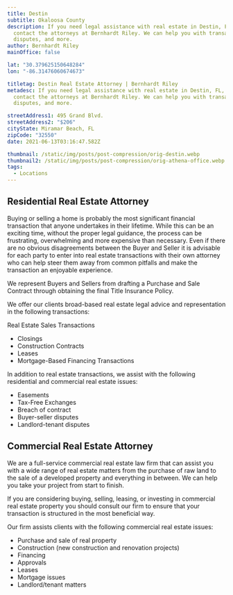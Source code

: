 ```yaml
---
title: Destin 
subtitle: Okaloosa County
description: If you need legal assistance with real estate in Destin, FL,
  contact the attorneys at Bernhardt Riley. We can help you with transactions,
  disputes, and more.
author: Bernhardt Riley
mainOffice: false

lat: "30.379625150648284"
lon: "-86.31476060674673"

titletag: Destin Real Estate Attorney | Bernhardt Riley
metadesc: If you need legal assistance with real estate in Destin, FL,
  contact the attorneys at Bernhardt Riley. We can help you with transactions,
  disputes, and more.

streetAddress1: 495 Grand Blvd.
streetAddress2: "$206"
cityState: Miramar Beach, FL
zipCode: "32550"
date: 2021-06-13T03:16:47.582Z

thumbnail: /static/img/posts/post-compression/orig-destin.webp
thumbnail2: /static/img/posts/post-compression/orig-athena-office.webp
tags:
  - Locations
---
```

##  Residential Real Estate Attorney

Buying or selling a home is probably the most significant financial transaction that anyone undertakes in their lifetime. While this can be an exciting time, without the proper legal guidance, the process can be frustrating, overwhelming and more expensive than necessary. Even if there are no obvious disagreements between the Buyer and Seller it is advisable for each party to enter into real estate transactions with their own attorney who can help steer them away from common pitfalls and make the transaction an enjoyable experience.

We represent Buyers and Sellers from drafting a Purchase and Sale Contract through obtaining the final Title Insurance Policy.

We offer our clients broad-based real estate legal advice and representation in the following transactions:

Real Estate Sales Transactions
- Closings
- Construction Contracts
- Leases
- Mortgage-Based Financing Transactions

In addition to real estate transactions, we assist with the following residential and commercial real estate issues:

- Easements
- Tax-Free Exchanges
- Breach of contract
- Buyer-seller disputes
- Landlord-tenant disputes

## Commercial Real Estate Attorney
We are a full-service commercial real estate law firm that can assist you with a wide range of real estate matters from the purchase of raw land to the sale of a developed property and everything in between. We can help you take your project from start to finish.

If you are considering buying, selling, leasing, or investing in commercial real estate property you should consult our firm to ensure that your transaction is structured in the most beneficial way.

Our firm assists clients with the following commercial real estate issues:

- Purchase and sale of real property
- Construction (new construction and renovation projects)
- Financing
- Approvals
- Leases
- Mortgage issues
- Landlord/tenant matters